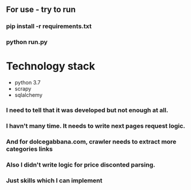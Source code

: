 

## For use - try to run
### pip install -r requirements.txt
### python run.py

# Technology stack
- python 3.7
- scrapy
- sqlalchemy


### I need to tell that it was developed but not enough at all. 
### I havn't many time. It needs to write next pages request logic.
### And for dolcegabbana.com, crawler needs to extract more categories links
### Also I didn't write logic for price disconted parsing.
### Just skills which I can implement
